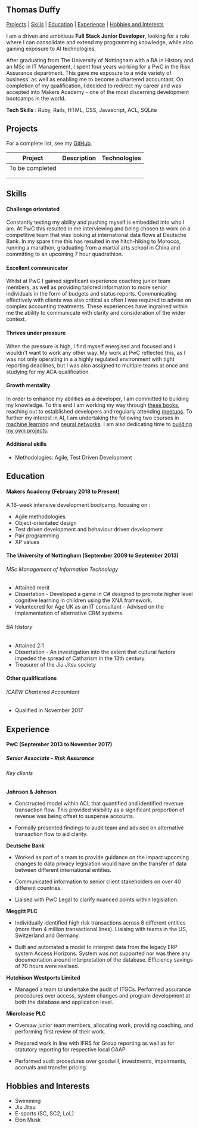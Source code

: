 ## Thomas Duffy

[Projects](#projects) | [Skills](#skills) | [Education](#education) | [Experience](#experience) | [Hobbies and Interests](#hobbies-and-interests)  

I am a driven and ambitious **Full Stack Junior Developer**, looking for a role where I can consolidate and extend my programming knowledge, while also gaining exposure to AI technologies.

After graduating from The University of Nottingham with a BA in History and an MSc in IT Management, I spent four years working for a PwC in the Risk Assurance department. This gave me exposure to a wide variety of business' as well as enabling me to become a chartered accountant. On completion of my qualification, I decided to redirect my career and was accepted into Makers Academy - one of the most discerning development bootcamps in the world.

**Tech Skills** : Ruby, Rails, HTML, CSS, Javascript, ACL, SQLite

## Projects

For a complete list, see my [GitHub](https://github.com/TomJamesDuffy).

| Project   | Description | Technologies |
|---        |---         |---           |
|To be completed | | |
| | | |
| | | | |

## Skills

#### Challenge orientated

Constantly testing my ability and pushing myself is embedded into who I am. At PwC this resulted in me interviewing and being chosen to work on a competitive team that was looking at international data flows at Deutsche Bank. In my spare time this has resulted in me hitch-hiking to Morocco, running a marathon, graduating from a martial arts school in China and committing to an upcoming 7 hour quadrathlon.

#### Excellent communicator

Whilst at PwC I gained significant experience coaching junior team members, as well as providing tailored information to more senior individuals in the form of budgets and status reports. Communicating effectively with clients was also critical as often I was required to advise on complex accounting treatments.  These experiences have ingrained within me the ability to communicate with clarity and consideration of the wider context.

#### Thrives under pressure

When the pressure is high, I find myself energised and focused and I wouldn't want to work any other way. My work at PwC reflected this, as I was not only operating in a a highly regulated environment with tight reporting deadlines, but I was also assigned to multiple teams at once and studying for my ACA qualification.

#### Growth mentality

In order to enhance my abilities as a developer, I am committed to building my knowledge. To this end I am working my way through [these books](https://github.com/TomJamesDuffy/booklist), reaching out to established developers and regularly attending [meetups](https://www.meetup.com/Codecademy-London/events/246589710/). To further my interest in AI, I am undertaking the following two courses in [machine learning](https://www.coursera.org/learn/machine-learning) and [neural networks](https://www.coursera.org/learn/neural-networks-deep-learning). I am also dedicating time to [building my own projects](https://github.com/TomJamesDuffy/Risk-Simulation).

#### Additional skills
* Methodologies: Agile, Test Driven Development

## Education

#### Makers Academy (February 2018 to Present)

A 16-week intensive development bootcamp, focusing on :

* Agile methodologies
* Object-orientated design
* Test driven development and behaviour driven development
* Pair programming
* XP values

#### The University of Nottingham (September 2009 to September 2013)
###### MSc Management of Information Technology
- Attained merit
- Dissertation - Developed a game in C# designed to promote higher level cognitive learning in children using the XNA framework.
- Volunteered for Age UK as an IT consultant - Advised on the implementation of alternative CRM systems.

###### BA History
- Attained 2:1
- Dissertation - An investigation into the extent that cultural factors impeded the spread of Catharism in the 13th century.
- Treasurer of the Jiu Jitsu society

#### Other qualifications
###### ICAEW Chartered Accountant
- Qualified in November 2017

## Experience

#### PwC (September 2013 to November 2017)    
##### Senior Associate - Risk Assurance

###### Key clients
**Johnson & Johnson**
- Constructed model within ACL that quantified and identified revenue transaction flow. This  provided visibility as a significant proportion of revenue was being offset to suspense accounts.

- Formally presented findings to audit team and advised on alternative transaction flow to aid clarity.

**Deutsche Bank**
- Worked as part of a team to provide guidance on the impact upcoming changes to data privacy legislation would have on the transfer of data between different international entities.

- Communicated information to senior client stakeholders on over 40 different countries.

- Liaised with PwC Legal to clarify nuanced points within legislation.

**Meggitt PLC**
- Individually identified high risk transactions across 8 different entities (more then 4 million transactional lines). Liaising with teams in the US, Switzerland and Germany.  

- Built and automated a model to interpret data from the legacy ERP system Access Horizons. System was not supported nor was there any documentation around interpretation of the database. Efficiency savings of 70 hours were realised.


**Hutchison Westports Limited**
- Managed a team to undertake the audit of ITGCs. Performed assurance procedures over access, system changes and program development at both the database and application level.

**Microlease PLC**
- Oversaw junior team members, allocating work, providing coaching, and performing first review of their work.

- Prepared work in line with IFRS for Group reporting as well as for statutory reporting for respective local GAAP.

- Performed audit procedures over goodwill, investments, impairments, accruals and transfer pricing.

## Hobbies and Interests
- Swimming
- Jiu Jitsu
- E-sports (SC, SC2, LoL)
- Elon Musk
